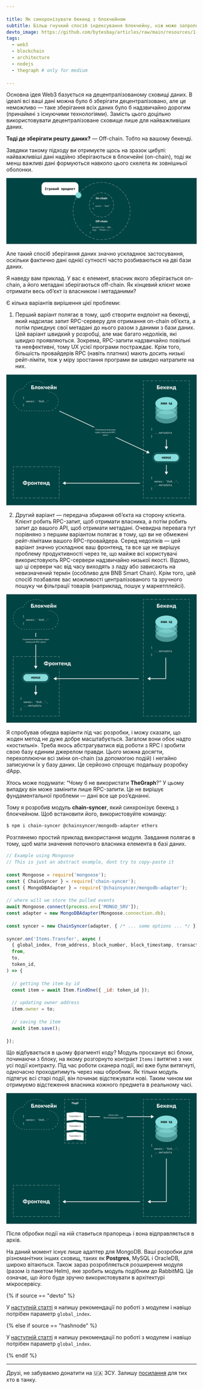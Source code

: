 ```yaml
---

title: Як синхронізувати бекенд з блокчейном
subtitle: Більш гнучкий спосіб індексування блокчейну, ніж може запропонувати TheGraph.
devto_image: https://github.com/bytesbay/articles/raw/main/resources/1-ua-1w.jpg
tags:
  - web3
  - blockchain
  - architecture
  - nodejs
  - thegraph # only for medium

---
```


Основна ідея Web3 базується на децентралізованому сховищі даних. В ідеалі всі ваші дані можна було б зберігати децентралізовано, але це неможливо — таке зберігання всіх даних було б надзвичайно дорогим (принаймні з існуючими технологіями). Замість цього доцільно використовувати децентралізоване сховище лише для найважливіших даних.

**Тоді де зберігати решту даних?**
— Off-chain. Тобто на вашому бекенді.

Завдяки такому підходу ви отримуєте щось на зразок цибулі: найважливіші дані надійно зберігаються в блокчейні (on-chain), тоді як менш важливі дані формуються навколо цього скелета як зовнішньої оболонки.

![Проблема послідовності обробки подій](/resources/0-ua-2.jpg?v=1)

Але такий спосіб зберігання даних значно ускладнює застосування, оскільки фактично дані однієї сутності часто розбиваються на дві бази даних.

Я наведу вам приклад. У вас є елемент, власник якого зберігається on-chain, а його метадані зберігаються off-chain.
Як кінцевий клієнт може отримати весь об’єкт із власником і метаданими?

Є кілька варіантів вирішення цієї проблеми:

1. Перший варіант полягає в тому, щоб створити ендпоінт на бекенді, який надсилає запит RPC-серверу для отримання on-chain об’єкта, а потім приєднує свої метадані до нього разом з даними з бази даних. Цей варіант швидкий у розробці, але має багато недоліків, які швидко проявляються. Зокрема, RPC-запити надзвичайно повільні та неефективні, тому UX усієї програми постраждає. Крім того, більшість провайдерів RPC (навіть платних) мають досить низькі рейт-ліміти, тож у міру зростання програми ви швидко натрапите на них.

![Проблема послідовності обробки подій](/resources/0-ua-3.jpg?v=1)

2. Другий варіант — передача збирання об’єкта на сторону клієнта. Клієнт робить RPC-запит, щоб отримати власника, а потім робить запит до вашого API, щоб отримати метадані. Очевидна перевага тут порівняно з першим варіантом полягає в тому, що ви не обмежені рейт-лімітами вашого RPC-провайдера. Серед недоліків — цей варіант значно ускладнює ваш фронтенд, та все ще не вирішує проблему продуктивності через те, що майже всі користувачі використовують RPC-сервери надзвичайно низької якості. Відомо, що ці сервери час від часу виходять з ладу або зависають на невизначений термін (особливо для BNB Smart Chain). Крім того, цей спосіб позбавляє вас можливості централізованого та зручного пошуку чи фільтрації товарів (наприклад, пошук у маркетплейсі).

![Проблема послідовності обробки подій](/resources/0-ua-4.jpg?v=1)

Я спробував обидва варіанти під час розробки, і можу сказати, що жоден метод не дуже добре масштабується. Загалом вони обоє надто «костильні».
Треба якось абстрагуватися від роботи з RPC і зробити свою базу єдиним джерелом правди. Цього можна досягти, перехоплюючи всі зміни on-chain (за допомогою подій) і негайно записуючи їх у базу даних. Це серйозно спрощує подальшу розробку dApp.

Хтось може подумати: “Чому б не використати **TheGraph**?” У цьому випадку він може замінити лише RPC-запити. Це не вирішує фундаментальної проблеми — дані все ще розʼєднанні.

Тому я розробив модуль **chain-syncer**, який синхронізує бекенд з блокчейном. Щоб встановити його, використовуйте команду:

```bash
$ npm i chain-syncer @chainsyncer/mongodb-adapter ethers
```

Розглянемо простий приклад використання модуля. Завдання полягає в тому, щоб мати значення поточного власника елемента в базі даних.

```js
// Example using Mongoose
// This is just an abstract example, dont try to copy-paste it

const Mongoose = require('mongoose');
const { ChainSyncer } = require('chain-syncer');
const { MongoDBAdapter } = require('@chainsyncer/mongodb-adapter');

// where will we store the pulled events
await Mongoose.connect(process.env['MONGO_SRV']);
const adapter = new MongoDBAdapter(Mongoose.connection.db);

const syncer = new ChainSyncer(adapter, { /* ... some options ... */ })

syncer.on('Items.Transfer', async (
  { global_index, from_address, block_number, block_timestamp, transaction_hash },
  from, 
  to, 
  token_id,
) => {

  // getting the item by id 
  const item = await Item.findOne({ _id: token_id });
  
  // updating owner address
  item.owner = to;
  
  // saving the item
  await item.save();

});
```

Що відбувається в цьому фрагменті коду? Модуль просканує всі блоки, починаючи з блоку, на якому розгорнуто контракт `Items` і витягне з них усі події контракту. Під час роботи сканера події, які вже були витягнуті, одночасно проходитимуть через наш обробник.
Як тільки модуль підтягує всі старі події, він починає відстежувати нові. Таким чином ми отримуємо відстеження власника кожного предмета в реальному часі.

![Проблема послідовності обробки подій](/resources/0-ua-5.jpg?v=1)

Після обробки події на ній ставиться прапорець і вона відправляється в архів.

На даний момент існує лише адаптер для MongoDB. Ваші розробки для різноманітних інших сховищ, таких як **Postgres**, MySQL і OracleDB, широко вітаються.
Також зараз розробляється розширення модуля (разом із пакетом Helm), яке зробить модуль подібним до RabbitMQ. Це означає, що його буде зручно використовувати в архітектурі мікросервісу.

{% if source == "devto" %}

У [наступній статті](https://dev.to/bytesbay/gotuiemo-chainsyncer-549g) я напишу рекомендації по роботі з модулем і навіщо потрібен параметр `global_index`.

{% else if source == "hashnode" %}

У [наступній статті](https://bytesbay.hashnode.dev/gotuyemo-chainsyncer) я напишу рекомендації по роботі з модулем і навіщо потрібен параметр `global_index`.

{% endif %}

---

Друзі, не забуваємо донатити на 🇺🇦 ЗСУ. Залишу [посилання](https://aid.prytulafoundation.org/en/) для тих хто в танку.
